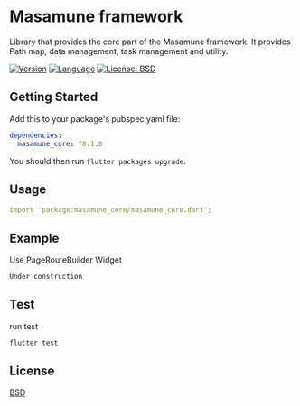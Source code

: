 # Masamune framework

Library that provides the core part of the Masamune framework.
It provides Path map, data management, task management and utility.

[![Version](https://img.shields.io/badge/version-0.2.3-blue.svg)](https://mathru.net)
[![Language](https://img.shields.io/badge/language-dart-blue.svg)](https://dart.dev/)
[![License: BSD](https://img.shields.io/badge/license-BSD-purple.svg)](https://opensource.org/licenses/BSD-3-Clause)

## Getting Started

Add this to your package's pubspec.yaml file:
```yaml
dependencies:
  masamune_core: ^0.1.0
```
You should then run `flutter packages upgrade`.

## Usage

```yaml
import 'package:masamune_core/masamune_core.dart';
```

## Example

Use PageRouteBuilder Widget
```dart
Under construction
```

## Test

run test
```bash
flutter test
```

## License

[BSD](LICENSE)